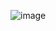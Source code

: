 ![image](https://user-images.githubusercontent.com/105799378/182232397-c127c7c1-09f7-4524-ab5c-ba04381edab0.png)
